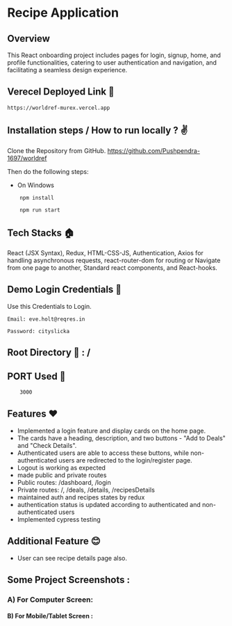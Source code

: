 # Recipe Application

## Overview

This React onboarding project includes pages for login, signup, home, and profile functionalities, catering to user authentication and navigation, and facilitating a seamless design experience.

## Verecel Deployed Link 🔗
```bash
https://worldref-murex.vercel.app
```

## Installation steps / How to run locally ? ✌️

Clone the Repository from GitHub.
https://github.com/Pushpendra-1697/worldref

Then do the following steps:

- On Windows

```bash
    npm install
```

```bash
    npm run start
```

## Tech Stacks 🏠

React (JSX Syntax), Redux, HTML-CSS-JS, Authentication, Axios for handling asynchronous requests, react-router-dom for routing or Navigate from one page to another, Standard react components, and React-hooks.

## Demo Login Credentials 🧪
Use this Credentials to Login.

``Email: eve.holt@reqres.in``

``Password: cityslicka``

## Root Directory 🏡 : /

## PORT Used 🧽

```bash
    3000
```

## Features ❤️
- Implemented a login feature and display cards on the home page. 
- The cards have a heading, description, and two buttons - "Add to Deals" and "Check Details". 
- Authenticated users are able to access these buttons, while non-authenticated users are redirected to the login/register page.
- Logout is working as expected
- made public and private routes
- Public routes: /dashboard, /login
- Private routes: /, /deals, /details, /recipesDetails
- maintained auth and recipes states by redux
- authentication status is updated according to authenticated and non-authenticated users
- Implemented cypress testing

## Additional Feature 😊
- User can see recipe details page also.

## Some Project Screenshots :
### A) For Computer Screen:

#### B) For Mobile/Tablet Screen :

